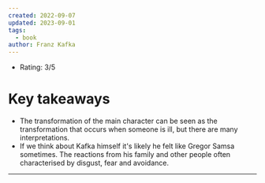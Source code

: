 ```yaml
---
created: 2022-09-07
updated: 2023-09-01
tags:
  - book
author: Franz Kafka
---
```

* Rating: 3/5
# Key takeaways
* The transformation of the main character can be seen as the transformation that occurs when someone is ill, but there are many interpretations.
* If we think about Kafka himself it's likely he felt like Gregor Samsa sometimes. The reactions from his family and other people often characterised by disgust, fear and avoidance.

---

